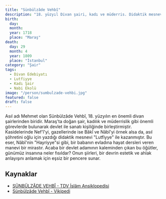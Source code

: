 ```yaml
---
title: "Sünbülzâde Vehbî"
description: "18. yüzyıl Divan şairi, kadı ve müderris. Didaktik mesnevisi Lutfiyye ile tanınır."
birth:
  day: 
  month: 
  year: 1718
  place: "Maraş"
death:
  day: 29
  month: 4
  year: 1809
  place: "İstanbul"
category: "Şair"
tags:
  - Divan Edebiyatı
  - Lutfiyye
  - Kadı Şair
  - Nabi Ekolü
image: "/person/sumbulzade-vehbi.jpg"
featured: false
draft: false
---
```


Asıl adı Mehmet olan Sünbülzâde Vehbî, 18. yüzyılın en önemli divan şairlerinden biridir. Maraş'ta doğan şair, kadılık ve müderrislik gibi önemli görevlerde bulunarak devlet ile sanatı kişiliğinde birleştirmiştir. Kasidelerinde Nef'î'yi, gazellerinde ise Bâkî ve Nâbî'yi örnek alsa da, asıl şöhretini oğlu için yazdığı didaktik mesnevi "Lutfiyye" ile kazanmıştır. Bu eser, Nâbî'nin "Hayriyye"si gibi, bir babanın evladına hayat dersleri veren manevi bir mirastır. Acaba bir devlet adamının kaleminden çıkan bu öğütler, günümüz insanına neler fısıldar? Onun şiirleri, bir devrin estetik ve ahlak anlayışını anlamak için eşsiz bir pencere sunar.

## Kaynaklar

- [SÜNBÜLZÂDE VEHBÎ - TDV İslâm Ansiklopedisi](https://islamansiklopedisi.org.tr/sunbulzade-vehbi)
- [Sünbülzâde Vehbî - Vikipedi](https://tr.wikipedia.org/wiki/S%C3%BCnb%C3%BClz%C3%A2de_Vehb%C3%AE)